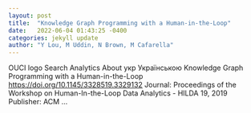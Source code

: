 ```yaml
---
layout: post
title:  "Knowledge Graph Programming with a Human-in-the-Loop"
date:   2022-06-04 01:43:25 -0400
categories: jekyll update
author: "Y Lou, M Uddin, N Brown, M Cafarella"
---
```

OUCI logo Search Analytics About укр Українською Knowledge Graph Programming with   a Human-in-the-Loop https://doi.org/10.1145/3328519.3329132 Journal: Proceedings of   the Workshop on Human-In-the-Loop Data Analytics - HILDA 19, 2019 Publisher: ACM …